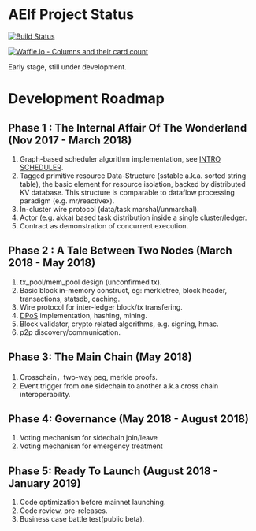 # AElf Project Status
[![Build Status][1]][2]

[1]: https://travis-ci.org/AElfProject/AElf.svg?branch=master
[2]: https://travis-ci.org/AElfProject/AElf

[![Waffle.io - Columns and their card count](https://badge.waffle.io/AElfProject/AElf.svg?columns=In%20Process,Next)](https://waffle.io/AElfProject/AElf)

Early stage, still under development.

# Development Roadmap

## Phase 1 : The Internal Affair Of The Wonderland (Nov 2017 - March 2018)

1. Graph-based scheduler algorithm implementation, see [INTRO SCHEDULER](docs/SCHEDULER.md).
2. Tagged primitive resource Data-Structure (sstable a.k.a. sorted string table), the basic element for resource isolation, backed by distributed KV database. This structure is comparable to dataflow processing paradigm (e.g. mr/reactivex).
3. In-cluster wire protocol (data/task marshal/unmarshal).
4. Actor (e.g. akka) based task distribution inside a single cluster/ledger.
5. Contract as demonstration of concurrent execution.

## Phase 2 : A Tale Between Two Nodes (March 2018 - May 2018)

1. tx_pool/mem_pool design (unconfirmed tx).
2. Basic block in-memory construct, eg: merkletree, block header, transactions, statsdb, caching.
3. Wire protocol for inter-ledger block/tx transfering.
4. [DPoS](docs/CONSENSUS.md) implementation, hashing, mining.
5. Block validator, crypto related algorithms, e.g. signing, hmac.
6. p2p discovery/communication.

## Phase 3: The Main Chain (May 2018)

1. Crosschain，two-way peg, merkle proofs.
2. Event trigger from one sidechain to another a.k.a cross chain interoperability.

## Phase 4: Governance (May 2018 - August 2018)

1. Voting mechanism for sidechain join/leave
2. Voting mechanism for emergency treatment

## Phase 5: Ready To Launch (August 2018 - January 2019)

1. Code optimization before mainnet launching.
2. Code review, pre-releases.
3. Business case battle test(public beta).
